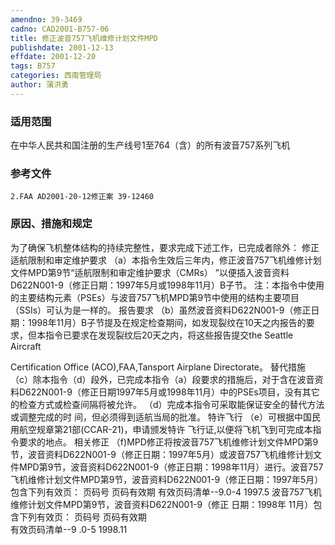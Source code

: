 ```yaml
---
amendno: 39-3469
cadno: CAD2001-B757-06
title: 修正波音757飞机维修计划文件MPD
publishdate: 2001-12-13
effdate: 2001-12-20
tags: B757
categories: 西南管理局
author: 蒲洪勇
---
```


### 适用范围 
在中华人民共和国注册的生产线号1至764（含）的所有波音757系列飞机

<!--more-->
### 参考文件
    2.FAA AD2001-20-12修正案 39-12460

### 原因、措施和规定 
为了确保飞机整体结构的持续完整性，要求完成下述工作，已完成者除外： 
    修正适航限制和审定维护要求 
    （a）本指令生效后三年内，修正波音757飞机维修计划文件MPD第9节“适航限制和审定维护要求（CMRs） ”以便插入波音资料D622N001-9（修正日期：1997年5月或1998年11月）B子节。 
    注：本指令中使用的主要结构元素（PSEs）与波音757飞机MPD第9节中使用的结构主要项目（SSIs）可认为是一样的。     报告要求 
    （b）虽然波音资料D622N001-9（修正日期：1998年11月）B子节提及在规定检查期间，如发现裂纹在10天之内报告的要求，但本指令已要求在发现裂纹后20天之内，将这些报告提交the Seattle Aircraft 

  
Certification Office (ACO),FAA,Tansport Airplane Directorate。    替代措施 
    （c）除本指令（d）段外，已完成本指令（a）段要求的措施后，对于含在波音资料D622N001-9（修正日期1997年5月或1998年11月）中的PSEs项目，没有其它的检查方式或检查间隔将被允许。
    （d）完成本指令可采取能保证安全的替代方法或调整完成的时
间，但必须得到适航当局的批准。     特许飞行 
    （e）可根据中国民用航空规章第21部(CCAR-21)，申请颁发特许
飞行证,以便将飞机飞到可完成本指令要求的地点。 
    相关修正 
    （f)MPD修正将按波音757飞机维修计划文件MPD第9节，波音资料D622N001-9（修正日期：1997年5月）或波音757飞机维修计划文件MPD第9节，波音资料D622N001-9（修正日期：1998年11月）进行。波音757飞机维修计划文件MPD第9节，波音资料D622N001-9（修正日期：1997年5月）包含下列有效页： 
页码号 页码有效期 有效页码清单--9.0-4    1997.5
波音757飞机维修计划文件MPD第9节，波音资料D622N001-9（修正
日期：1998年 11月）包含下列有效页： 
 页码号  页码有效期  
有效页码清单--9 .0-5     1998.11 


